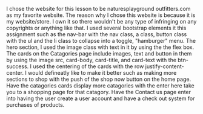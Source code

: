 I chose the website for this lesson to be naturesplayground outfitters.com as my favorite website. The reason why I chose this website is because it is my website/store. I own it so there wouldn't be any type of infringing on any copyrights or anything like that.
I used several bootstrap elements it this assignment such as the nav-bar with the nav class, a class, button class with the ul and the li class to collapse into a toggle, "hamburger" menu. The hero section, I used the image class with text in it by using the the flex box. The cards on the Catagories page include images, text and button in them by using the image src, card-body, card-title, and card-text with the btn-success. I used the centering of the cards with the row justify-content-center. 
I would defineatly like to make it better such as making more sections to shop with the push of the shop now button on the home page. Have the catagories cards display more catagories with the enter here take you to a shopping page for that catagory. Have the Contact us page enter into having the user create a user account and have a check out system for purchases of products.